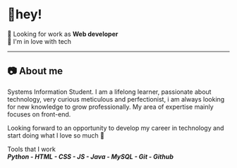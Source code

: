 # 🚀hey!

💼 Looking for work as **Web developer**<br />
💚 I'm in love with tech
_____________________________________________________________________________________________________________________________________________________________________________________________________________________________________________________
## 📷 About me
Systems Information Student. I am a lifelong learner, passionate about technology, very curious meticulous and perfectionist, i am always looking for new knowledge to grow professionally. My area of expertise mainly focuses on front-end.

Looking forward to an opportunity to develop my career in technology and start doing what I love so much 🤍

Tools that I work <br />
**_Python - HTML - CSS - JS - Java - MySQL - Git - Github_**
